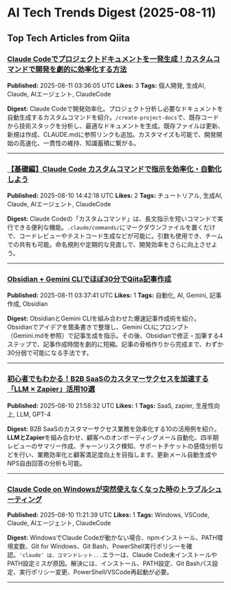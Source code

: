 # AI Tech Trends Digest (2025-08-11)


## Top Tech Articles from Qiita


### [Claude Codeでプロジェクトドキュメントを一発生成！カスタムコマンドで開発を劇的に効率化する方法](https://qiita.com/tomada/items/ee39d4ca1a5e31939add)
**Published:** 2025-08-11 03:36:05 UTC
**Likes:** 3
**Tags:** 個人開発, 生成AI, Claude, AIエージェント, ClaudeCode

**Digest:**
Claude Codeで開発効率化。プロジェクト分析し必要なドキュメントを自動生成するカスタムコマンドを紹介。`/create-project-docs`で、既存コードから技術スタックを分析し、最適なドキュメントを生成。既存ファイルは更新、新規は作成、CLAUDE.mdに参照リンクも追加。カスタマイズも可能で、開発開始の高速化、一貫性の維持、知識蓄積に繋がる。

---

### [【基礎編】Claude Code カスタムコマンドで指示を効率化・自動化しよう](https://qiita.com/tomada/items/25577a683a4432ee8698)
**Published:** 2025-08-10 14:42:18 UTC
**Likes:** 2
**Tags:** チュートリアル, 生成AI, Claude, AIエージェント, ClaudeCode

**Digest:**
Claude Codeの「カスタムコマンド」は、長文指示を短いコマンドで実行できる便利な機能。`.claude/commands/`にマークダウンファイルを置くだけで、コードレビューやテストコード生成などが可能に。引数も使用でき、チームでの共有も可能。命名規則や定期的な見直しで、開発効率をさらに向上させよう。

---

### [Obsidian + Gemini CLIでほぼ30分でQiita記事作成](https://qiita.com/mare13137/items/7ed5e7d9fabe5c24695e)
**Published:** 2025-08-11 03:37:41 UTC
**Likes:** 1
**Tags:** 自動化, AI, Gemini, 記事作成, Obsidian

**Digest:**
ObsidianとGemini CLIを組み合わせた爆速記事作成術を紹介。Obsidianでアイデアを箇条書きで整理し、Gemini CLIにプロンプト（Gemini.mdを参照）で記事生成を指示。その後、Obsidianで修正・加筆する4ステップで、記事作成時間を劇的に短縮。記事の骨格作りから完成まで、わずか30分弱で可能になる手法です。

---

### [初心者でもわかる！B2B SaaSのカスタマーサクセスを加速する「LLM × Zapier」活用10選](https://qiita.com/daisuke-team-ai/items/7a8a86eeb7033644e58f)
**Published:** 2025-08-10 21:58:32 UTC
**Likes:** 1
**Tags:** SaaS, zapier, 生産性向上, LLM, GPT-4

**Digest:**
B2B SaaSのカスタマーサクセス業務を効率化する10の活用例を紹介。**LLMとZapier**を組み合わせ、顧客へのオンボーディングメール自動化、四半期レビューのサマリー作成、チャーンリスク検知、サポートチケットの感情分析などを行い、業務効率化と顧客満足度向上を目指します。更新メール自動生成やNPS自由回答の分析も可能。

---

### [Claude Code on Windowsが突然使えなくなった時のトラブルシューティング](https://qiita.com/vent0908/items/af058505f6a9390e80ed)
**Published:** 2025-08-10 11:21:39 UTC
**Likes:** 1
**Tags:** Windows, VSCode, Claude, AIエージェント, ClaudeCode

**Digest:**
WindowsでClaude Codeが動かない場合、npmインストール、PATH環境変数、Git for Windows、Git Bash、PowerShell実行ポリシーを確認。`'claude' は、コマンドレット...`エラーは、Claude Code未インストールやPATH設定ミスが原因。解決には、インストール、PATH設定、Git Bashパス設定、実行ポリシー変更、PowerShell/VSCode再起動が必要。

---